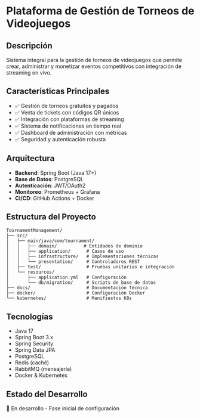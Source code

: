 # Plataforma de Gestión de Torneos de Videojuegos

## Descripción
Sistema integral para la gestión de torneos de videojuegos que permite crear, administrar y monetizar eventos competitivos con integración de streaming en vivo.

## Características Principales
- ✅ Gestión de torneos gratuitos y pagados
- ✅ Venta de tickets con códigos QR únicos
- ✅ Integración con plataformas de streaming
- ✅ Sistema de notificaciones en tiempo real
- ✅ Dashboard de administración con métricas
- ✅ Seguridad y autenticación robusta

## Arquitectura
- **Backend**: Spring Boot (Java 17+)
- **Base de Datos**: PostgreSQL
- **Autenticación**: JWT/OAuth2
- **Monitoreo**: Prometheus + Grafana
- **CI/CD**: GitHub Actions + Docker

## Estructura del Proyecto
```
TournamentManagement/
├── src/
│   ├── main/java/com/tournament/
│   │   ├── domain/          # Entidades de dominio
│   │   ├── application/      # Casos de uso
│   │   ├── infrastructure/   # Implementaciones técnicas
│   │   └── presentation/     # Controladores REST
│   ├── test/                 # Pruebas unitarias e integración
│   └── resources/
│       ├── application.yml   # Configuración
│       └── db/migration/     # Scripts de base de datos
├── docs/                     # Documentación técnica
├── docker/                   # Configuración Docker
└── kubernetes/               # Manifiestos K8s
```

## Tecnologías
- Java 17
- Spring Boot 3.x
- Spring Security
- Spring Data JPA
- PostgreSQL
- Redis (caché)
- RabbitMQ (mensajería)
- Docker & Kubernetes

## Estado del Desarrollo
🔄 En desarrollo - Fase inicial de configuración 